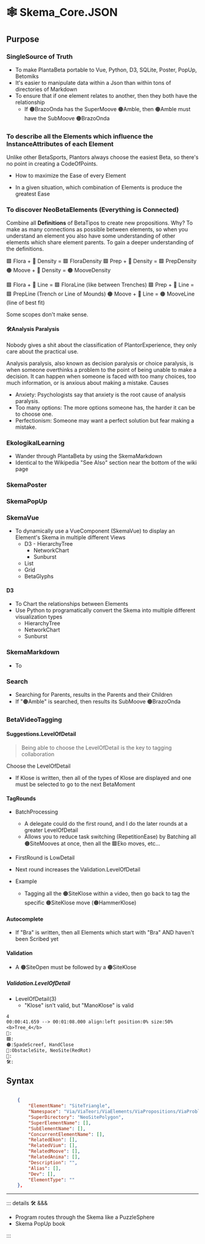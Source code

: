 # 🕸 Skema_Core.JSON

## Purpose

### SingleSource of Truth

- To make PlantaBeta portable to Vue, Python, D3, SQLite, Poster, PopUp, Betomiks
- It's easier to manipulate data within a Json than within tons of directories of Markdown
- To ensure that if one element relates to another, then they both have the relationship
    - If 🟠BrazoOnda has the SuperMoove 🟠Amble, then 🟠Amble must have the SubMoove 🟠BrazoOnda

### To describe all the Elements which influence the InstanceAttributes of each Element

Unlike other BetaSports, Plantors always choose the easiest Beta, so there's no point in creating a CodeOfPoints.

- How to maximize the Ease of every Element

- In a given situation, which combination of Elements is produce the greatest Ease

### To discover NeoBetaElements (Everything is Connected)

Combine all **Definitions** of BetaTipos to create new propositions. Why? To make as many connections as possible between elements, so when you understand an element you also have some understanding of other elements which share element parents. To gain a deeper understanding of the definitions.

🟩 Flora + 🔻 Density = 🟩 FloraDensity
🟩 Prep + 🔻 Density = 🟩 PrepDensity
🟠 Moove + 🔻 Density = 🟠 MooveDensity

🟩 Flora + 🔻 Line = 🟩 FloraLine (like between Trenches)
🟩 Prep + 🔻 Line = 🟩 PrepLine (Trench or Line of Mounds)
🟠 Moove + 🔻 Line = 🟠 MooveLine (line of best fit)

Some scopes don't make sense.

#### 🛠<dev>Analysis Paralysis</dev>

Nobody gives a shit about the classification of PlantorExperience, they only care about the practical use.

Analysis paralysis, also known as decision paralysis or choice paralysis, is when someone overthinks a problem to the point of being unable to make a decision. It can happen when someone is faced with too many choices, too much information, or is anxious about making a mistake.
Causes

- Anxiety: Psychologists say that anxiety is the root cause of analysis paralysis.
- Too many options: The more options someone has, the harder it can be to choose one.
- Perfectionism: Someone may want a perfect solution but fear making a mistake.

### EkologikalLearning

- Wander through PlantaBeta by using the SkemaMarkdown
- Identical to the Wikipedia "See Also" section near the bottom of the wiki page

### SkemaPoster

### SkemaPopUp

### SkemaVue

- To dynamically use a VueComponent (SkemaVue) to display an Element's Skema in multiple different Views
    - D3
            - HierarchyTree
        - NetworkChart
        - Sunburst
    - List
    - Grid
    - BetaGlyphs

#### D3

- To Chart the relationships between Elements
- Use Python to programatically convert the Skema into multiple different visualization types
    - HierarchyTree
    - NetworkChart
    - Sunburst

### SkemaMarkdown

- To

### Search

- Searching for Parents, results in the Parents and their Children
- If "🟠Amble" is searched, then results its SubMoove 🟠BrazoOnda

### BetaVideoTagging

#### Suggestions.LevelOfDetail

> Being able to choose the LevelOfDetail is the key to tagging collaboration

Choose the LevelOfDetail

- If Klose is written, then all of the types of Klose are displayed and one must be selected to go to the next BetaMoment

#### TagRounds

- BatchProcessing
    - A delegate could do the first round, and I do the later rounds at a greater LevelOfDetail
    - Allows you to reduce task switching (RepetitionEase) by Batching all 🟠SiteMooves at once, then all the 🟩Eko moves, etc...

- FirstRound is LowDetail
- Next round increases the Validation.LevelOfDetail

- Example
    - Tagging all the 🟠SiteKlose within a video, then go back to tag the specific 🟠SiteKlose move (🟠HammerKlose)

#### Autocomplete

- If "Bra" is written, then all Elements which start with "Bra" AND haven't been Scribed yet

#### Validation

- A 🟠SiteOpen must be followed by a 🟠SiteKlose

##### Validation.LevelOfDetail

- LevelOfDetail(3)
    - "Klose" isn't valid, but "ManoKlose" is valid

```txt
4
00:00:41.659 --> 00:01:08.000 align:left position:0% size:50%
<b>Tree_4</b>
🔷:
🟩:
🟠:SpadeScreef, HandClose
🔻:ObstacleSite, NeoSite(RedRot)
💜:
🛠:
```

## Syntax

```json

    {
        "ElementName": "SiteTriangle",
        "Namespace": "Via/ViaTeori/ViaElements/ViaPropositions/ViaProblem/SelectNeosite/NeoSitePolygon/SiteTriangle",
        "SuperDirectory": "NeoSitePolygon",
        "SuperElementName": [],
        "SubElementName": [],
        "ConcurrentElementName": [],
        "RelatedEkon": [],
        "RelatedVium": [],
        "RelatedMoove": [],
        "RelatedAnima": [],
        "Description": "",
        "Alias": [],
        "Dev": [],
        "ElementType": ""
    },

```

---

<!-- =================================================== -->
<!-- =================================================== -->
<!-- =================================================== -->
<!-- =================================================== -->
<!-- =================================================== -->
::: details 🛠 <dev>&&&</dev>

- Program routes through the Skema like a PuzzleSphere
- Skema PopUp book

:::
